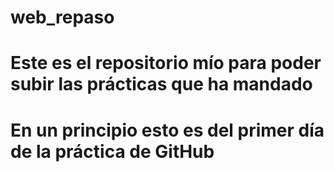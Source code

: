 # web_repaso
# Este es el repositorio mío para poder subir las prácticas que ha mandado
# En un principio esto es del primer día de la práctica de GitHub
